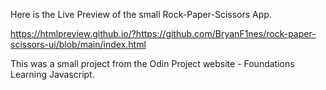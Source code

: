 Here is the Live Preview of the small Rock-Paper-Scissors App.

https://htmlpreview.github.io/?https://github.com/BryanF1nes/rock-paper-scissors-ui/blob/main/index.html

This was a small project from the Odin Project website - Foundations Learning Javascript.
